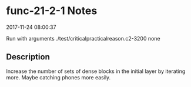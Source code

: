 # func-21-2-1 Notes

2017-11-24 08:00:37

Run with arguments ./test/criticalpracticalreason.c2-3200 none

## Description

Increase the number of sets of dense blocks in the initial layer by iterating more. Maybe catching phones more easily.
